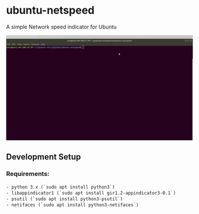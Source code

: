 # ubuntu-netspeed
A simple Network speed indicator for Ubuntu

![ubuntu-netspeed](https://raw.githubusercontent.com/SapneshNaik/ubuntu-netspeed/master/doc/demo.gif)


## Development Setup
### Requirements:
    - python 3.x (`sudo apt install python3`)
    - libappindicator1 (`sudo apt install gir1.2-appindicator3-0.1`)
    - psutil (`sudo apt install python3-psutil`)
    - netifaces (`sudo apt install python3-netifaces`)
